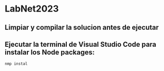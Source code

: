 # LabNet2023

## Limpiar y compilar la solucion antes de ejecutar

## Ejecutar la terminal de Visual Studio Code para instalar los Node packages:

```nmp instal```


